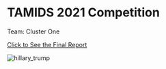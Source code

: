 # TAMIDS 2021 Competition

Team: Cluster One

[Click to See the Final Report](https://colab.research.google.com/drive/1hGbayKvhIGHC8vurnq371of2EW553b7k?usp=sharing) 


![hillary_trump](https://user-images.githubusercontent.com/59240067/115946034-319dde00-a484-11eb-9a06-ee98ae3e0138.png)

